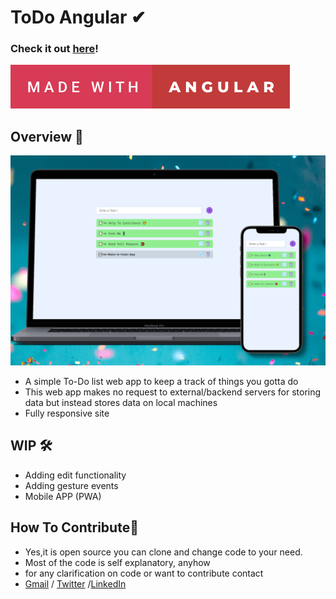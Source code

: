 # ToDo Angular ✔

### Check it out [here]!

 <img src=".gitres/made-with-angular.svg">

## Overview 👀

<img src=".gitres/todo-angular@2x.png" >

- A simple To-Do list web app to keep a track of things you gotta do
- This web app makes no request to external/backend servers for storing data but instead stores data on local machines
- Fully responsive site

## WIP 🛠

- Adding edit functionality
- Adding gesture events
- Mobile APP (PWA)

## How To Contribute🤝

- Yes,it is open source you can clone and change code to your need.
- Most of the code is self explanatory, anyhow
- for any clarification on code or want to contribute contact
- [Gmail] / [Twitter] /[LinkedIn]

[gmail]: mailto:makodehrushikesh@gmail.com
[linkedin]: https://www.linkedin.com/in/hrushikesh-makode-75116a147/
[twitter]: https://twitter.com/HrushiMakode
[here]: https://hrushi-makode-ng-todo.netlify.app/
